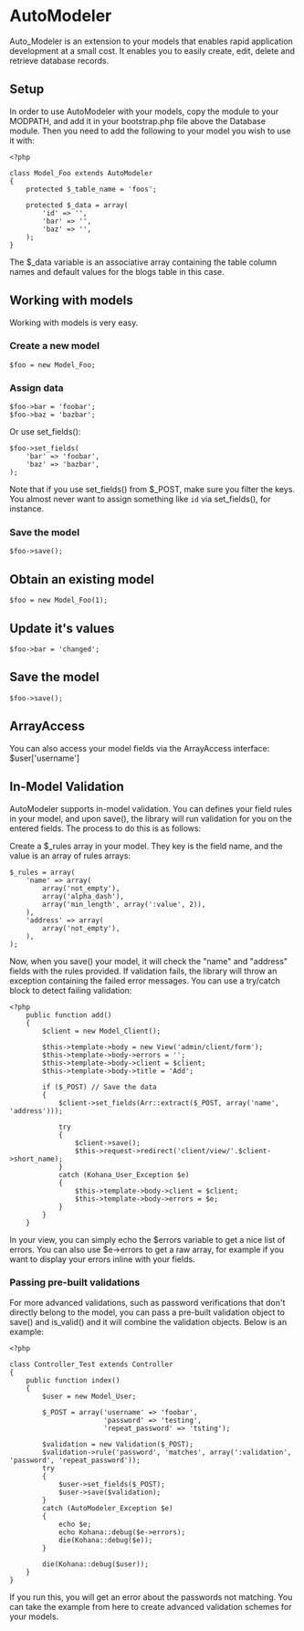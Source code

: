 # AutoModeler

Auto_Modeler is an extension to your models that enables rapid application development at a small cost. It enables you to easily create, edit, delete and retrieve database records.

## Setup

In order to use AutoModeler with your models, copy the module to your MODPATH, and add it in your bootstrap.php file above the Database module. Then you need to add the following to your model you wish to use it with:

	<?php

	class Model_Foo extends AutoModeler
	{
		protected $_table_name = 'foos';

		protected $_data = array(
			'id' => '',
			'bar' => '',
			'baz' => '',
		);
	}

The $_data variable is an associative array containing the table column names and default values for the blogs table in this case.

## Working with models

Working with models is very easy.

### Create a new model

	$foo = new Model_Foo;

### Assign data

	$foo->bar = 'foobar';
	$foo->baz = 'bazbar';

Or use set_fields():

	$foo->set_fields(
		'bar' => 'foobar',
		'baz' => 'bazbar',
	);

Note that if you use set_fields() from $_POST, make sure you filter the keys. You almost never want to assign something like `id` via set_fields(), for instance.

### Save the model

	$foo->save();

## Obtain an existing model

	$foo = new Model_Foo(1);

## Update it's values

	$foo->bar = 'changed';

## Save the model

	$foo->save();

## ArrayAccess

You can also access your model fields via the ArrayAccess interface: $user['username']

## In-Model Validation

AutoModeler supports in-model validation. You can defines your field rules in your model, and upon save(), the library will run validation for you on the entered fields. The process to do this is as follows:

Create a $_rules array in your model. They key is the field name, and the value is an array of rules arrays:

	$_rules = array(
		'name' => array(
			array('not_empty'), 
			array('alpha_dash'),
			array('min_length', array(':value', 2)),
		),
		'address' => array(
			array('not_empty'),
		),
	);

Now, when you save() your model, it will check the "name" and "address" fields with the rules provided. If validation fails, the library will throw an exception containing the failed error messages. You can use a try/catch block to detect failing validation:

	<?php
	    public function add()
	    {
	        $client = new Model_Client();

            $this->template->body = new View('admin/client/form');
            $this->template->body->errors = '';
            $this->template->body->client = $client;
            $this->template->body->title = 'Add';

	        if ($_POST) // Save the data
	        {
	            $client->set_fields(Arr::extract($_POST, array('name', 'address')));

	            try
	            {
	                $client->save();
	                $this->request->redirect('client/view/'.$client->short_name);
	            }
	            catch (Kohana_User_Exception $e)
	            {
	                $this->template->body->client = $client;
	                $this->template->body->errors = $e;
	            }
	        }
	    }

In your view, you can simply echo the $errors variable to get a nice list of errors. You can also use $e->errors to get a raw array, for example if you want to display your errors inline with your fields.

### Passing pre-built validations

For more advanced validations, such as password verifications that don't directly belong to the model, you can pass a pre-built validation object to save() and is_valid() and it will combine the validation objects. Below is an example:

	<?php

	class Controller_Test extends Controller
	{
		public function index()
		{
			$user = new Model_User;
		
			$_POST = array('username' => 'foobar',
			               'password' => 'testing',
			               'repeat_password' => 'tsting');

			$validation = new Validation($_POST);
			$validation->rule('password', 'matches', array(':validation', 'password', 'repeat_password'));
			try
			{
				$user->set_fields($_POST);
				$user->save($validation);
			}
			catch (AutoModeler_Exception $e)
			{
				echo $e;
				echo Kohana::debug($e->errors);
				die(Kohana::debug($e));
			}

			die(Kohana::debug($user));
		}
	}

If you run this, you will get an error about the passwords not matching. You can take the example from here to create advanced validation schemes for your models.